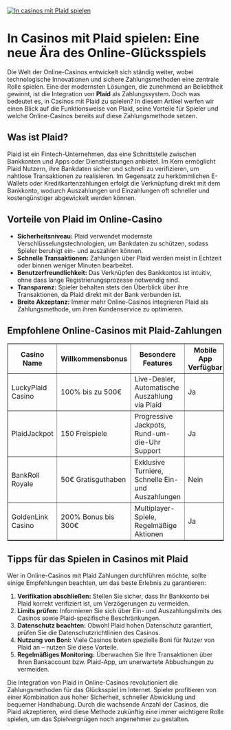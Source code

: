 [![In casinos mit Plaid spielen](https://123-caf.pages.dev/gitsignup.png)](https://vrmoo.ru/Bt82HjjY)

<h1>In Casinos mit Plaid spielen: Eine neue Ära des Online-Glücksspiels</h1>  <p>Die Welt der Online-Casinos entwickelt sich ständig weiter, wobei technologische Innovationen und sichere Zahlungsmethoden eine zentrale Rolle spielen. Eine der modernsten Lösungen, die zunehmend an Beliebtheit gewinnt, ist die Integration von <strong>Plaid</strong> als Zahlungssystem. Doch was bedeutet es, in Casinos mit Plaid zu spielen? In diesem Artikel werfen wir einen Blick auf die Funktionsweise von Plaid, seine Vorteile für Spieler und welche Online-Casinos bereits auf diese Zahlungsmethode setzen.</p>  <h2>Was ist Plaid?</h2>  <p>Plaid ist ein Fintech-Unternehmen, das eine Schnittstelle zwischen Bankkonten und Apps oder Dienstleistungen anbietet. Im Kern ermöglicht Plaid Nutzern, ihre Bankdaten sicher und schnell zu verifizieren, um nahtlose Transaktionen zu realisieren. Im Gegensatz zu herkömmlichen E-Wallets oder Kreditkartenzahlungen erfolgt die Verknüpfung direkt mit dem Bankkonto, wodurch Auszahlungen und Einzahlungen oft schneller und kostengünstiger abgewickelt werden können.</p>  <h2>Vorteile von Plaid im Online-Casino</h2>  <ul>   <li><strong>Sicherheitsniveau:</strong> Plaid verwendet modernste Verschlüsselungstechnologien, um Bankdaten zu schützen, sodass Spieler beruhigt ein- und auszahlen können.</li>   <li><strong>Schnelle Transaktionen:</strong> Zahlungen über Plaid werden meist in Echtzeit oder binnen weniger Minuten bearbeitet.</li>   <li><strong>Benutzerfreundlichkeit:</strong> Das Verknüpfen des Bankkontos ist intuitiv, ohne dass lange Registrierungsprozesse notwendig sind.</li>   <li><strong>Transparenz:</strong> Spieler behalten stets den Überblick über ihre Transaktionen, da Plaid direkt mit der Bank verbunden ist.</li>   <li><strong>Breite Akzeptanz:</strong> Immer mehr Online-Casinos integrieren Plaid als Zahlungsmethode, um ihren Kundenservice zu optimieren.</li> </ul>  <h2>Empfohlene Online-Casinos mit Plaid-Zahlungen</h2>  <table border="1" cellpadding="8" cellspacing="0">   <thead>     <tr>       <th>Casino Name</th>       <th>Willkommensbonus</th>       <th>Besondere Features</th>       <th>Mobile App Verfügbar</th>     </tr>   </thead>   <tbody>     <tr>       <td>LuckyPlaid Casino</td>       <td>100% bis zu 500€</td>       <td>Live-Dealer, Automatische Auszahlung via Plaid</td>       <td>Ja</td>     </tr>     <tr>       <td>PlaidJackpot</td>       <td>150 Freispiele</td>       <td>Progressive Jackpots, Rund-um-die-Uhr Support</td>       <td>Ja</td>     </tr>     <tr>       <td>BankRoll Royale</td>       <td>50€ Gratisguthaben</td>       <td>Exklusive Turniere, Schnelle Ein- und Auszahlungen</td>       <td>Nein</td>     </tr>     <tr>       <td>GoldenLink Casino</td>       <td>200% Bonus bis 300€</td>       <td>Multiplayer-Spiele, Regelmäßige Aktionen</td>       <td>Ja</td>     </tr>   </tbody> </table>  <h2>Tipps für das Spielen in Casinos mit Plaid</h2>  <p>Wer in Online-Casinos mit Plaid Zahlungen durchführen möchte, sollte einige Empfehlungen beachten, um das beste Erlebnis zu garantieren:</p>  <ol>   <li><strong>Verifikation abschließen:</strong> Stellen Sie sicher, dass Ihr Bankkonto bei Plaid korrekt verifiziert ist, um Verzögerungen zu vermeiden.</li>   <li><strong>Limits prüfen:</strong> Informieren Sie sich über Ein- und Auszahlungslimits des Casinos sowie Plaid-spezifische Beschränkungen.</li>   <li><strong>Datenschutz beachten:</strong> Obwohl Plaid hohen Datenschutz garantiert, prüfen Sie die Datenschutzrichtlinien des Casinos.</li>   <li><strong>Nutzung von Boni:</strong> Viele Casinos bieten spezielle Boni für Nutzer von Plaid an – nutzen Sie diese Vorteile.</li>   <li><strong>Regelmäßiges Monitoring:</strong> Überwachen Sie Ihre Transaktionen über Ihren Bankaccount bzw. Plaid-App, um unerwartete Abbuchungen zu vermeiden.</li> </ol>  <p>Die Integration von Plaid in Online-Casinos revolutioniert die Zahlungsmethoden für das Glücksspiel im Internet. Spieler profitieren von einer Kombination aus hoher Sicherheit, schneller Abwicklung und bequemer Handhabung. Durch die wachsende Anzahl der Casinos, die Plaid akzeptieren, wird diese Methode zukünftig eine immer wichtigere Rolle spielen, um das Spielvergnügen noch angenehmer zu gestalten.</p>